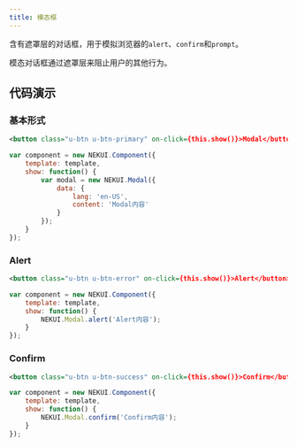 ```yaml
---
title: 模态框
---
```


含有遮罩层的对话框，用于模拟浏览器的`alert`、`confirm`和`prompt`。

模态对话框通过遮罩层来阻止用户的其他行为。

## 代码演示

### 基本形式

<!-- demo_start -->
<div class="m-example"></div>

```xml
<button class="u-btn u-btn-primary" on-click={this.show()}>Modal</button>
```

```javascript
var component = new NEKUI.Component({
    template: template,
    show: function() {
        var modal = new NEKUI.Modal({
            data: {
                lang: 'en-US',
                content: 'Modal内容'
            }
        });
    }
});
```
<!-- demo_end -->

### Alert

<!-- demo_start -->
<div class="m-example"></div>

```xml
<button class="u-btn u-btn-error" on-click={this.show()}>Alert</button>
```

```javascript
var component = new NEKUI.Component({
    template: template,
    show: function() {
        NEKUI.Modal.alert('Alert内容');
    }
});
```
<!-- demo_end -->

### Confirm

<!-- demo_start -->
<div class="m-example"></div>

```xml
<button class="u-btn u-btn-success" on-click={this.show()}>Confirm</button>
```

```javascript
var component = new NEKUI.Component({
    template: template,
    show: function() {
        NEKUI.Modal.confirm('Confirm内容');
    }
});
```
<!-- demo_end -->
